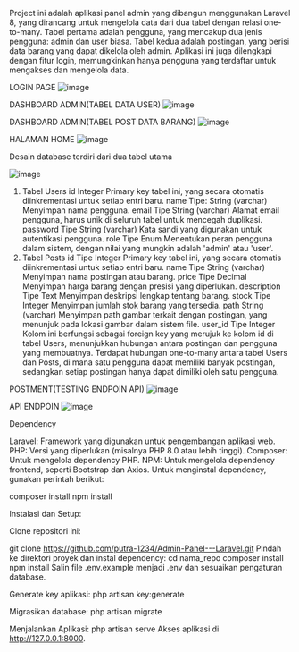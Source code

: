 
Project ini adalah aplikasi panel admin yang dibangun menggunakan Laravel 8, yang dirancang untuk mengelola data dari dua tabel dengan relasi one-to-many. 
Tabel pertama adalah pengguna, yang mencakup dua jenis pengguna: admin dan user biasa. Tabel kedua adalah postingan, yang berisi data barang yang dapat dikelola oleh admin. 
Aplikasi ini juga dilengkapi dengan fitur login, memungkinkan hanya pengguna yang terdaftar untuk mengakses dan mengelola data.


LOGIN PAGE
![image](https://github.com/user-attachments/assets/d7e2db6d-a3dd-4ede-8b5d-9699a9578b89)

DASHBOARD ADMIN(TABEL DATA USER)
![image](https://github.com/user-attachments/assets/45b3dc75-1c36-45fe-a5c5-66cea21b1967)

DASHBOARD ADMIN(TABEL POST DATA BARANG)
![image](https://github.com/user-attachments/assets/db344f96-2881-4098-9981-4134fe450918)

HALAMAN HOME 
![image](https://github.com/user-attachments/assets/9dfbacdf-6531-4ab3-bc0a-5abca7fa6652)



Desain database terdiri dari dua tabel utama

![image](https://github.com/user-attachments/assets/addbce48-208d-4e2c-bd39-92910b668173)
1. Tabel Users
id Integer Primary key tabel ini, yang secara otomatis diinkrementasi untuk setiap entri baru.
name Tipe: String (varchar) Menyimpan nama pengguna.
email Tipe String (varchar) Alamat email pengguna, harus unik di seluruh tabel untuk mencegah duplikasi.
password Tipe String (varchar) Kata sandi yang digunakan untuk autentikasi pengguna.
role Tipe Enum Menentukan peran pengguna dalam sistem, dengan nilai yang mungkin adalah 'admin' atau 'user'.
2. Tabel Posts
id Tipe Integer Primary key tabel ini, yang secara otomatis diinkrementasi untuk setiap entri baru.
name Tipe String (varchar) Menyimpan nama postingan atau barang.
price Tipe Decimal Menyimpan harga barang dengan presisi yang diperlukan.
description Tipe Text Menyimpan deskripsi lengkap tentang barang.
stock Tipe Integer Menyimpan jumlah stok barang yang tersedia.
path String (varchar) Menyimpan path gambar terkait dengan postingan, yang menunjuk pada lokasi gambar dalam sistem file.
user_id Tipe Integer Kolom ini berfungsi sebagai foreign key yang merujuk ke kolom id di tabel Users, menunjukkan hubungan antara postingan dan pengguna yang membuatnya.
Terdapat hubungan one-to-many antara tabel Users dan Posts, di mana satu pengguna dapat memiliki banyak postingan, sedangkan setiap postingan hanya dapat dimiliki oleh satu pengguna.



POSTMENT(TESTING ENDPOIN API)
![image](https://github.com/user-attachments/assets/de894913-95ad-4fdf-866d-e2042970a500)

API ENDPOIN
![image](https://github.com/user-attachments/assets/bcb34c47-3e76-4393-b0e7-32254a444540)



Dependency

Laravel: Framework yang digunakan untuk pengembangan aplikasi web.
PHP: Versi yang diperlukan (misalnya PHP 8.0 atau lebih tinggi).
Composer: Untuk mengelola dependency PHP.
NPM: Untuk mengelola dependency frontend, seperti Bootstrap dan Axios.
Untuk menginstal dependency, gunakan perintah berikut:

composer install
npm install

Instalasi dan Setup:

Clone repositori ini:

git clone https://github.com/putra-1234/Admin-Panel---Laravel.git
Pindah ke direktori proyek dan instal dependency:
cd nama_repo
composer install
npm install
Salin file .env.example menjadi .env dan sesuaikan pengaturan database.

Generate key aplikasi:
php artisan key:generate

Migrasikan database:
php artisan migrate

Menjalankan Aplikasi:
php artisan serve
Akses aplikasi di http://127.0.0.1:8000.




